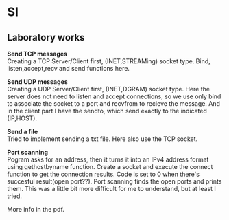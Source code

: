 # SI
## Laboratory works

**Send TCP messages**    
  Creating a TCP Server/Client first, (INET,STREAMing) socket type. Bind, listen,accept,recv and send functions here.

**Send UDP messages**  
  Creating a UDP Server/Client first, (INET,DGRAM) socket type. Here the server does not need to listen and accept connections, so we use only bind to associate the socket to a port and recvfrom to recieve the message. And in the client part I have the sendto, which send exactly to the indicated (IP,HOST).

**Send a file**  
  Tried to implement sending a txt file. Here also use the TCP socket.

**Port scanning**  
  Pogram asks for an address, then it turns it into an IPv4 address format using gethostbyname function. Create a socket and execute the connect function to get the connection results. Code is set to 0 when there's succesful result(open port??). Port scanning finds the open ports and prints them. This was a little bit more difficult for me to understand, but at least I tried.

More info in the pdf.
